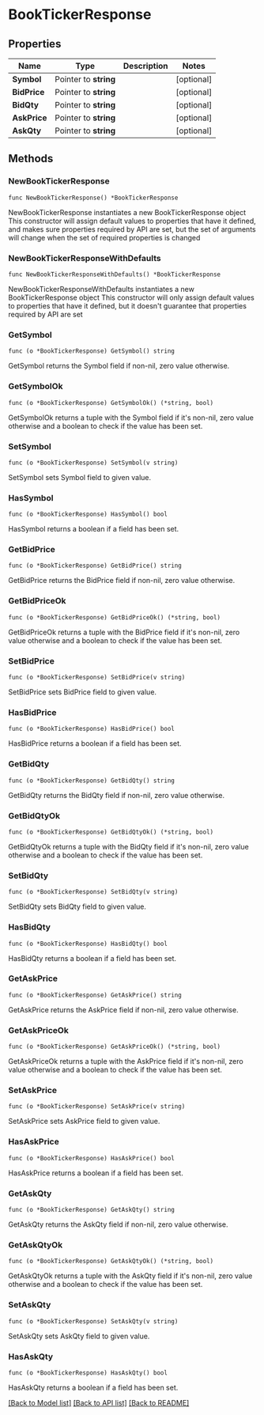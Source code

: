 # BookTickerResponse

## Properties

Name | Type | Description | Notes
------------ | ------------- | ------------- | -------------
**Symbol** | Pointer to **string** |  | [optional] 
**BidPrice** | Pointer to **string** |  | [optional] 
**BidQty** | Pointer to **string** |  | [optional] 
**AskPrice** | Pointer to **string** |  | [optional] 
**AskQty** | Pointer to **string** |  | [optional] 

## Methods

### NewBookTickerResponse

`func NewBookTickerResponse() *BookTickerResponse`

NewBookTickerResponse instantiates a new BookTickerResponse object
This constructor will assign default values to properties that have it defined,
and makes sure properties required by API are set, but the set of arguments
will change when the set of required properties is changed

### NewBookTickerResponseWithDefaults

`func NewBookTickerResponseWithDefaults() *BookTickerResponse`

NewBookTickerResponseWithDefaults instantiates a new BookTickerResponse object
This constructor will only assign default values to properties that have it defined,
but it doesn't guarantee that properties required by API are set

### GetSymbol

`func (o *BookTickerResponse) GetSymbol() string`

GetSymbol returns the Symbol field if non-nil, zero value otherwise.

### GetSymbolOk

`func (o *BookTickerResponse) GetSymbolOk() (*string, bool)`

GetSymbolOk returns a tuple with the Symbol field if it's non-nil, zero value otherwise
and a boolean to check if the value has been set.

### SetSymbol

`func (o *BookTickerResponse) SetSymbol(v string)`

SetSymbol sets Symbol field to given value.

### HasSymbol

`func (o *BookTickerResponse) HasSymbol() bool`

HasSymbol returns a boolean if a field has been set.

### GetBidPrice

`func (o *BookTickerResponse) GetBidPrice() string`

GetBidPrice returns the BidPrice field if non-nil, zero value otherwise.

### GetBidPriceOk

`func (o *BookTickerResponse) GetBidPriceOk() (*string, bool)`

GetBidPriceOk returns a tuple with the BidPrice field if it's non-nil, zero value otherwise
and a boolean to check if the value has been set.

### SetBidPrice

`func (o *BookTickerResponse) SetBidPrice(v string)`

SetBidPrice sets BidPrice field to given value.

### HasBidPrice

`func (o *BookTickerResponse) HasBidPrice() bool`

HasBidPrice returns a boolean if a field has been set.

### GetBidQty

`func (o *BookTickerResponse) GetBidQty() string`

GetBidQty returns the BidQty field if non-nil, zero value otherwise.

### GetBidQtyOk

`func (o *BookTickerResponse) GetBidQtyOk() (*string, bool)`

GetBidQtyOk returns a tuple with the BidQty field if it's non-nil, zero value otherwise
and a boolean to check if the value has been set.

### SetBidQty

`func (o *BookTickerResponse) SetBidQty(v string)`

SetBidQty sets BidQty field to given value.

### HasBidQty

`func (o *BookTickerResponse) HasBidQty() bool`

HasBidQty returns a boolean if a field has been set.

### GetAskPrice

`func (o *BookTickerResponse) GetAskPrice() string`

GetAskPrice returns the AskPrice field if non-nil, zero value otherwise.

### GetAskPriceOk

`func (o *BookTickerResponse) GetAskPriceOk() (*string, bool)`

GetAskPriceOk returns a tuple with the AskPrice field if it's non-nil, zero value otherwise
and a boolean to check if the value has been set.

### SetAskPrice

`func (o *BookTickerResponse) SetAskPrice(v string)`

SetAskPrice sets AskPrice field to given value.

### HasAskPrice

`func (o *BookTickerResponse) HasAskPrice() bool`

HasAskPrice returns a boolean if a field has been set.

### GetAskQty

`func (o *BookTickerResponse) GetAskQty() string`

GetAskQty returns the AskQty field if non-nil, zero value otherwise.

### GetAskQtyOk

`func (o *BookTickerResponse) GetAskQtyOk() (*string, bool)`

GetAskQtyOk returns a tuple with the AskQty field if it's non-nil, zero value otherwise
and a boolean to check if the value has been set.

### SetAskQty

`func (o *BookTickerResponse) SetAskQty(v string)`

SetAskQty sets AskQty field to given value.

### HasAskQty

`func (o *BookTickerResponse) HasAskQty() bool`

HasAskQty returns a boolean if a field has been set.


[[Back to Model list]](../README.md#documentation-for-models) [[Back to API list]](../README.md#documentation-for-api-endpoints) [[Back to README]](../README.md)


